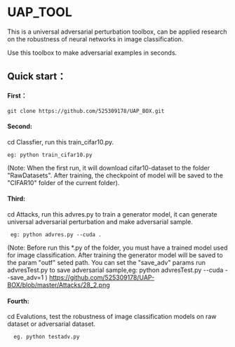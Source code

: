 # UAP_TOOL
This is a universal adversarial perturbation toolbox, can be applied research on the robustness of neural networks in image classification.

Use this toolbox to make adversarial examples in seconds.

## Quick start：
#### First： 
  ```text
  git clone https://github.com/525309178/UAP_BOX.git
  ```
  
  #### Second: 
  cd Classfier, run this train_cifar10.py.
  ```text
  eg: python train_cifar10.py
  ```
  (Note: When the first run, it will download cifar10-dataset to the folder "RawDatasets". After training, the checkpoint of model will be saved to the "CIFAR10" folder of the current folder).
  
  #### Third:  
  cd Attacks, run this advres.py to train a generator model, it can generate universal adversarial perturbation and make adversarial sample. 
  ```text
   eg: python advres.py --cuda .
  ```
  (Note: Before run this *.py of the folder, you must have a trained model used for image classification.  After training the generator model will be saved to the param "outf" seted path. You can set the "save_adv" params run advresTest.py to save adversarial sample,eg: python advresTest.py --cuda --save_adv=1 )
  https://github.com/525309178/UAP-BOX/blob/master/Attacks/28_2.png

  #### Fourth: 
  cd Evalutions, test  the robustness of image classification models on raw dataset or adversarial dataset. 
  ```text
    eg. python testadv.py
  ```


